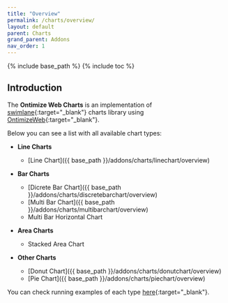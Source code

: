 ```yaml
---
title: "Overview"
permalink: /charts/overview/
layout: default
parent: Charts
grand_parent: Addons
nav_order: 1
---
```

{% include base_path %}
{% include toc %}

## Introduction

The **Ontimize Web Charts** is an implementation of [swimlane](https://www.npmjs.com/package/@swimlane/ngx-charts){:target="_blank"} charts library using [OntimizeWeb](https://github.com/OntimizeWeb/ontimize-web-ngx/tree/main.15.x){:target="_blank"}.

Below you can see a list with all available chart types:

* **Line Charts**
    * [Line Chart]({{ base_path }}/addons/charts/linechart/overview)

* **Bar Charts**
    * [Dicrete Bar Chart]({{ base_path }}/addons/charts/discretebarchart/overview)
    * [Multi Bar Chart]({{ base_path }}/addons/charts/multibarchart/overview)
    * Multi Bar Horizontal Chart

* **Area Charts**
    * Stacked Area Chart

* **Other Charts**
    * [Donut Chart]({{ base_path }}/addons/charts/donutchart/overview)
    * [Pie Chart]({{ base_path }}/addons/charts/piechart/overview)


You can check running examples of each type [here](https://try.imatia.com/ontimizeweb/v15/charts/main/home){:target="_blank"}.